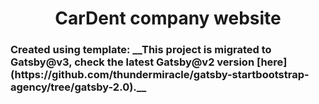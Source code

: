 <h1 align="center">
  CarDent company website
</h1>

<h3> Created using template:  __This project is migrated to Gatsby@v3, check the latest Gatsby@v2 version [here](https://github.com/thundermiracle/gatsby-startbootstrap-agency/tree/gatsby-2.0).__
</h3>
